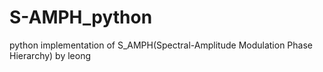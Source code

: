 # S-AMPH_python
python implementation of S_AMPH(Spectral-Amplitude Modulation Phase Hierarchy) by leong
